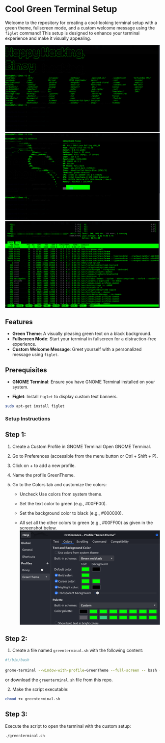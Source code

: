 # Cool Green Terminal Setup

Welcome to the repository for creating a cool-looking terminal setup with a green theme, fullscreen mode, and a custom welcome message using the `figlet` command! This setup is designed to enhance your terminal experience and make it visually appealing.

![Terminal Screenshot 1](./assets/Screenshot1.png)
![Terminal Screenshot 2](./assets/Screenshot2.png)
![Terminal Screenshot 3](./assets/Screenshot3.png)

## Features

- **Green Theme**: A visually pleasing green text on a black background.
- **Fullscreen Mode**: Start your terminal in fullscreen for a distraction-free experience.
- **Custom Welcome Message**: Greet yourself with a personalized message using `figlet`.

## Prerequisites

- **GNOME Terminal**: Ensure you have GNOME Terminal installed on your system.

- **Figlet**: Install `figlet` to display custom text banners.

```sh
sudo apt-get install figlet
```

### Setup Instructions

## Step 1:

1. Create a Custom Profile in GNOME Terminal
   Open GNOME Terminal.
2. Go to Preferences (accessible from the menu button or Ctrl + Shift + P).
3. Click on + to add a new profile.
4. Name the profile GreenTheme.
5. Go to the Colors tab and customize the colors:

   - Uncheck Use colors from system theme.
   - Set the text color to green (e.g., #00FF00).
   - Set the background color to black (e.g., #000000).

   - All set all the other colors to green (e.g., #00FF00) as given in the screenshot below.
   ![Terminal Screenshot 4](./assets/Screenshot4.png)

## Step 2:

1. Create a file named `greenterminal.sh` with the following content:
```sh
#!/bin/bash

gnome-terminal --window-with-profile=GreenTheme --full-screen -- bash -c 'figlet "Happy Hacking, $(whoami)"; exec bash'
```
or download the `greenterminal.sh` file from this repo.

2. Make the script executable:
```sh
chmod +x greenterminal.sh
```

## Step 3:

Execute the script to open the terminal with the custom setup:
```sh
./greenterminal.sh
```